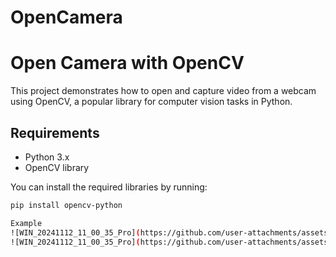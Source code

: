 # OpenCamera

# Open Camera with OpenCV

This project demonstrates how to open and capture video from a webcam using OpenCV, a popular library for computer vision tasks in Python.

## Requirements

- Python 3.x
- OpenCV library

You can install the required libraries by running:

```bash
pip install opencv-python

Example
![WIN_20241112_11_00_35_Pro](https://github.com/user-attachments/assets/6f787b47-07d4-4b97-b4cc-4451f536c9fa)
![WIN_20241112_11_00_35_Pro](https://github.com/user-attachments/assets/e27de204-9e0e-4f6b-9baf-0c3a728b9e21)
